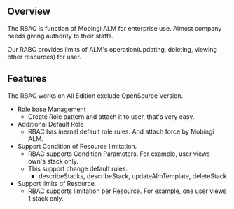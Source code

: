 ## Overview
The RBAC is function of Mobingi ALM for enterprise use.
Almost company needs giving authority to their staffs.

Our RABC provides limits of ALM's operation(updating, deleting, viewing other resources) for user.

## Features
The RBAC works on All Edition exclude OpenSource Version.
- Role base Management
  - Create Role pattern and attach it to user, that's very easy.
- Additional Default Role  
  - RBAC has inernal default role rules. And attach force by Mobingi ALM.
- Support Condition of Resource limitation.
    - RBAC supports Condition Parameters. For example, user views own's stack only.
    - This support change default rules.
        - describeStacks, describeStack, updateAlmTemplate, deleteStack
- Support limits of Resource.
  - RBAC supports limitation per Resource. For example, one user views 1 stack only.
